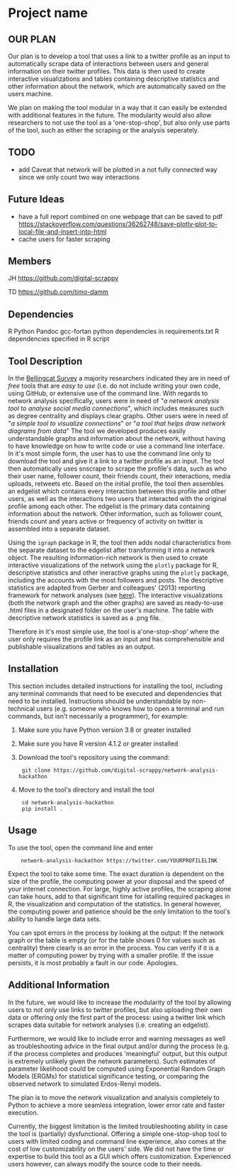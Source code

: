 # Project name
## OUR PLAN

Our plan is to develop a tool that uses a link to a twitter profile as an input to automatically scrape data of interactions between users and general information on their twitter profiles. This data is then used to create interactive visualizations and tables containing descriptive statistics and other information about the network, which are automatically saved on the users machine.

We plan on making the tool modular in a way that it can easily be extended with additional features in the future. The modularity would also allow researchers to not use the tool as a 'one-stop-shop', but also only use parts of the tool, such as either the scraping or the analysis seperately.

## TODO

- add Caveat that network will be plotted in a not fully connected way since we only count two way interactions

## Future Ideas

- have a full report combined on one webpage that can be saved to pdf
https://stackoverflow.com/questions/36262748/save-plotly-plot-to-local-file-and-insert-into-html
- cache users for faster scraping 


## Members

JH https://github.com/digital-scrappy

TD https://github.com/timo-damm
## Dependencies
R
Python
Pandoc
gcc-fortan
python dependencies in requirements.txt
R dependencies specified in R script
## Tool Description
In the [Bellingcat Survey](https://www.bellingcat.com/resources/2022/08/12/these-are-the-tools-open-source-researchers-say-they-need/) a majority researchers indicated they are in need of *free* tools that are *easy to use* (i.e. do not include writing your own code, using GitHub, or extensive use of the command line. With regards to network analysis specifically, users were in need of "*a network analysis tool to analyse social media connections*", which includes measures such as degree centrality and displays clear graphs. Other users were in need of "*a simple tool to visualize connections*" or "*a tool that helps draw network diagrams from data*"
The tool we developed produces easily understandable graphs and information about the network, without having to have knowledge on how to write code or use a command line interface. 
In it's most simple form, the user has to use the command line only to download the tool and give it a link to a twitter profile as an input. The tool then automatically uses snscrape to scrape the profile's data, such as who their user name, follower count, their friends count, their interactions, media uploads, retweets etc. 
Based on the initial profile, the tool then assembles an edgelist which contains every interaction between this profile and other users, as well as the interactions two users that interacted with the original profile among each other. The edgelist is the primary data containing information about the network. 
Other information, such as follower count, friends count and years active or frequency of activity on twitter is assembled into a separate dataset.

Using the ```igraph``` package in R, the tool then adds nodal characteristics from the separate dataset to the edgelist after transforming it into a network object. The resulting information-rich network is then used to create interactive visualizations of the network using the ```plotly``` package for R, descriptive statistics and other ineractive graphs using the ```plotly``` package, including the accounts with the most followers and posts. The descriptive statistics are adapted from Gerber and colleagues' (2013) reporting framework for network analyses (see [here](https://onlinelibrary.wiley.com/doi/pdf/10.1111/ajps.12011?casa_token=MTVxax7BWfkAAAAA:e6v3H2ciJlZT1BRuF1vauHmeuJnnGLjarp91CNuY2RaDMCC1x-awCF6iVQAtBLIr655VGFGXGyocXkBZ)).
The interactive visualizations (both the network graph and the other graphs) are saved as ready-to-use .html files in a designated folder on the user's machine. The table with descriptive network statistics is saved as a .png file. 

Therefore in it's most simple use, the tool is a'one-stop-shop' where the user only requires the profile link as an input and has comprehensible and publishable visualizations and tables as an output.

## Installation
This section includes detailed instructions for installing the tool, including any terminal commands that need to be executed and dependencies that need to be installed. Instructions should be understandable by non-technical users (e.g. someone who knows how to open a terminal and run commands, but isn't necessarily a programmer), for example:

1. Make sure you have Python version 3.8 or greater installed
2. Make sure you have R version 4.1.2 or greater installed

2. Download the tool's repository using the command:

        git clone https://github.com/digital-scrappy/network-analysis-hackathon

3. Move to the tool's directory and install the tool

        cd network-analysis-hackathon
        pip install .

## Usage
To use the tool, open the command line and enter

        network-analysis-hackathon https://twitter.com/YOURPROFILELINK

Expect the tool to take some time. The exact duration is dependent on the size of the profile, the computing power at your disposal and the speed of your internet connection. For large, highly active profiles, the scraping alone can take hours, add to that significant time for istalling required packages in R, the visualization and computation of the statistics. In general however, the computing power and patience should be the only limitation to the tool's ability to handle large data sets. 

You can spot errors in the process by looking at the output: If the network graph or the table is empty (or for the table shows 0 for values such as centrality) there clearly is an error in the process. You can verify if it is a matter of computing power by trying with a smaller profile. If the issue persists, it is most probably a fault in our code. Apologies. 

## Additional Information
In the future, we would like to increase the modularity of the tool by allowing users to not only use links to twitter profiles, but also uploading their own data or offering only the first part of the process: using a twitter link which scrapes data suitable for network analyses (i.e. creating an edgelist).

Furthermore, we would like to include error and warning messages as well as troubleshooting advice in the final output and/or during the process (e.g. if the process completes and produces 'meaningful' output, but this output is extremely unlikely given the network parameters). Such estimates of parameter likelihood could be computed using Exponential Random Graph Models (ERGMs) for statistical significance testing, or comparing the observed network to simulated Erdos-Renyi models. 

The plan is to move the network visualization and analysis completely to Python to achieve a more seamless integration, lower error rate and faster execution.

Currently, the biggest limitation is the limited troubleshooting ability in case the tool is (partially) dysfunctional. Offering a simple one-stop-shop tool to users with limited coding and command line experience, also comes at the cost of low customizability on the users' side. We did not have the time or expertise to build this tool as a GUI which offers customization. 
Experienced users however, can always modify the source code to their needs. 
